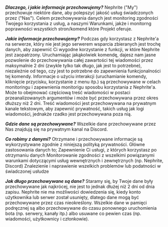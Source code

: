 ***Dlaczego, i jakie informacje przechowujemy?***
Nephrite ("My") przechowuje niektóre dane, aby polepszyć jakość usług świadczonych przez ("Nas"). Celem przechowywania danych jest monitoring zgodności Twojego korzystania z usług, a naszymi Warunkami, jakże i monitorng poprawności wszystkich stron/komend które Projekt oferuje.

***Jakie informacje przechowujemy?***
Podczas gdy korzystasz z Nephrite'a na serwerze, który nie jest jego serwerem wsparcia zbieranych jest trochę danych, aby zapewnić Ci wygodne korzystanie z funkcji, w które Nephrite jest zaopatrzony. Uruchamiając jakąkolwiek komendę, dajesz nam jasne pozwolenie do przechowywania całej zawartości tej wiadomości przez maksymalnie 2 dni (zwykle tylko tak długo, jak jest to potrzebne), niezależnie od tego, czy jest to potrzebne do zapewnienia funkcjonalności tej komendy.
Informacje o użyciu interakcji (uruchamianie komendy, kliknięcie przycisku, korzystanie z menu  itp.) są przechowywane w celach monitoringu i zapewnienia monitorigu sposobu korzystania z Nephrite'a. Może to obejmować częściową treść wiadomości w postaci przeanalizowanych argumentów i może być przechowywana przez okres dłuższy niż 2 dni.
Treść wiadomości jest przechowywana na prywatnym kanale tekstowym, aby zapewnić prywatność, takich usług jak logi wiadomości, jednakże rzadko jest przechowywana poza nią.

***Gdzie dane są przechowywane?***
Wszelkie dane przechowywane przez Nas znajdują się na prywatnym kanal na Discord. 

***Co robimy z danymi?***
Otrzymane i przechowywane informacje są wykorzystywane zgodnie z niniejszą polityką prywatności. Główne zastosowania danych to;
Zapewnienie Ci usługi, z których korzystasz po otrzymaniu danych
Monitorowanie zgodności z wszelkimi powiązanymi warunkami dotyczącymi usług wewnętrznych i zewnętrznych (np. Nephrite, Discord)
Znalezienie i naprawienie wszelkich problemów lub podatności w świadczonej usłudze

***Jak długo przechowywane są dane?***
Staramy się, by Twoje dane były przechowywane jak najkrócej, nie jest to jednak dłużej niż 2 dni od dnia zapisu. Nephrite nie ma możliwości dowiedzenia się, kiedy konto użytkownika lub serwer został usunięty, dlatego dane mogą być przechowywane przez czas nieokreślony. Wszelkie dane w pamięci podręcznej są albo przechowywane do czasu ponownego uruchomienia bota (np. serwery, kanały itp.) albo usuwane co pewien czas (np. wiadomości, użytkownicy i członkowie).
